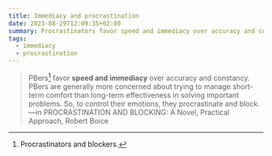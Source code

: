 ```yaml
---
title: Immediacy and procrastination
date: 2023-08-29T12:09:35+02:00
summary: Procrastinators favor speed and immediacy over accuracy and constancy.
tags:
  - immediacy
  - procrastination
---
```


> PBers[^1] favor **speed and immediacy** over accuracy and constancy. PBers are generally more concerned about trying to manage short-term comfort than long-term effectiveness in solving important problems. So, to control their emotions, they procrastinate and block.—in PROCRASTINATION AND BLOCKING: A Novel, Practical Approach, Robert Boice

[^1]: Procrastinators and blockers.